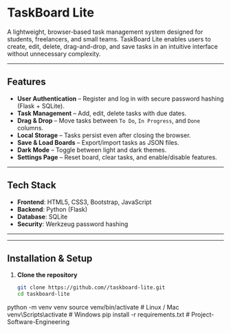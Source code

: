 # TaskBoard Lite

A lightweight, browser-based task management system designed for students, freelancers, and small teams. TaskBoard Lite enables users to create, edit, delete, drag-and-drop, and save tasks in an intuitive interface without unnecessary complexity.  

---

## Features
- **User Authentication** – Register and log in with secure password hashing (Flask + SQLite).
- **Task Management** – Add, edit, delete tasks with due dates.
- **Drag & Drop** – Move tasks between `To Do`, `In Progress`, and `Done` columns.
- **Local Storage** – Tasks persist even after closing the browser.
- **Save & Load Boards** – Export/import tasks as JSON files.
- **Dark Mode** – Toggle between light and dark themes.
- **Settings Page** – Reset board, clear tasks, and enable/disable features.

---

## Tech Stack
- **Frontend**: HTML5, CSS3, Bootstrap, JavaScript  
- **Backend**: Python (Flask)  
- **Database**: SQLite  
- **Security**: Werkzeug password hashing  

---

---

## Installation & Setup

1. **Clone the repository**
   ```bash
   git clone https://github.com//taskboard-lite.git
   cd taskboard-lite


python -m venv venv
source venv/bin/activate   # Linux / Mac
venv\Scripts\activate      # Windows
pip install -r requirements.txt
#   P r o j e c t - S o f t w a r e - E n g i n e e r i n g  
 